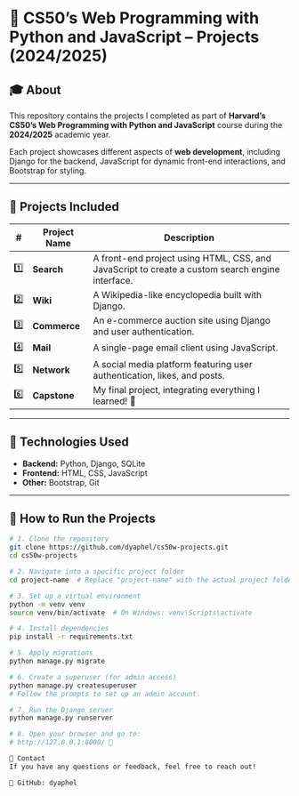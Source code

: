 # 📌 CS50’s Web Programming with Python and JavaScript – Projects (2024/2025)

## 🎓 About  
This repository contains the projects I completed as part of **Harvard’s CS50’s Web Programming with Python and JavaScript** course during the **2024/2025** academic year.  

Each project showcases different aspects of **web development**, including Django for the backend, JavaScript for dynamic front-end interactions, and Bootstrap for styling.

---

## 📁 Projects Included  
| # | Project Name | Description |  
|---|-------------|-------------|  
| 1️⃣ | **Search** | A front-end project using HTML, CSS, and JavaScript to create a custom search engine interface. |  
| 2️⃣ | **Wiki** | A Wikipedia-like encyclopedia built with Django. |  
| 3️⃣ | **Commerce** | An e-commerce auction site using Django and user authentication. |  
| 4️⃣ | **Mail** | A single-page email client using JavaScript. |  
| 5️⃣ | **Network** | A social media platform featuring user authentication, likes, and posts. |  
| 6️⃣ | **Capstone** | My final project, integrating everything I learned! 🎯 |  

---

## 🚀 Technologies Used  
- **Backend:** Python, Django, SQLite  
- **Frontend:** HTML, CSS, JavaScript  
- **Other:** Bootstrap, Git  

---

## 📜 How to Run the Projects  

```bash
# 1. Clone the repository  
git clone https://github.com/dyaphel/cs50w-projects.git  
cd cs50w-projects  

# 2. Navigate into a specific project folder  
cd project-name  # Replace "project-name" with the actual project folder  

# 3. Set up a virtual environment  
python -m venv venv  
source venv/bin/activate  # On Windows: venv\Scripts\activate  

# 4. Install dependencies  
pip install -r requirements.txt  

# 5. Apply migrations  
python manage.py migrate  

# 6. Create a superuser (for admin access)  
python manage.py createsuperuser  
# Follow the prompts to set up an admin account.  

# 7. Run the Django server  
python manage.py runserver  

# 8. Open your browser and go to:  
# http://127.0.0.1:8000/ 🚀

📩 Contact
If you have any questions or feedback, feel free to reach out!

🐙 GitHub: dyaphel



